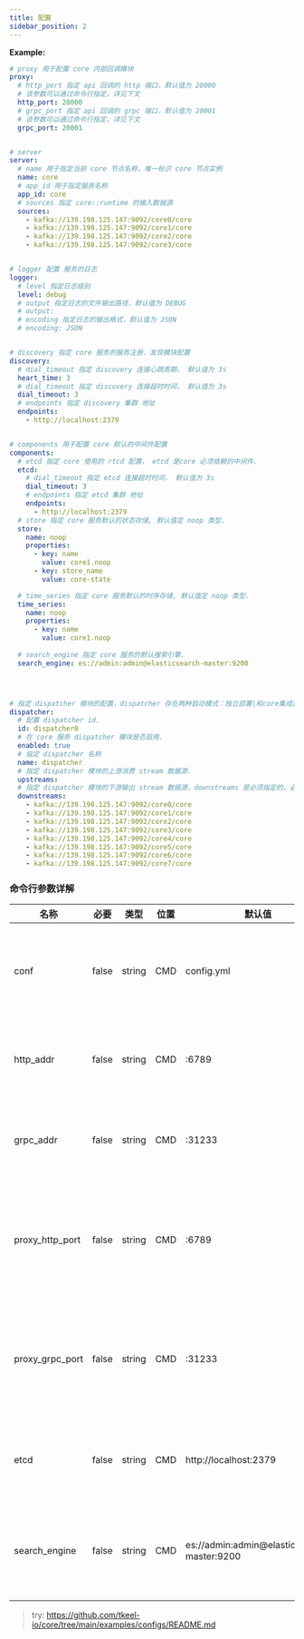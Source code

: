 ```yaml
---
title: 配置
sidebar_position: 2
---
```



**Example:**

```yaml 
# proxy 用于配置 core 内部回调模块
proxy:
  # http_port 指定 api 回调的 http 端口，默认值为 20000
  # 该参数可以通过命令行指定，详见下文
  http_port: 20000
  # grpc_port 指定 api 回调的 grpc 端口，默认值为 20001
  # 该参数可以通过命令行指定，详见下文
  grpc_port: 20001


# server
server:
  # name 用于指定当前 core 节点名称，唯一标识 core 节点实例
  name: core
  # app_id 用于指定服务名称
  app_id: core
  # sources 指定 core::runtime 的输入数据源
  sources:
    - kafka://139.198.125.147:9092/core0/core
    - kafka://139.198.125.147:9092/core1/core
    - kafka://139.198.125.147:9092/core2/core
    - kafka://139.198.125.147:9092/core3/core


# logger 配置 服务的日志
logger:
  # level 指定日志级别
  level: debug
  # output 指定日志的文件输出路径，默认值为 DEBUG
  # output: 
  # encoding 指定日志的输出格式，默认值为 JSON
  # encoding: JSON


# discovery 指定 core 服务的服务注册、发现模块配置
discovery:
  # dial_timeout 指定 discovery 连接心跳周期， 默认值为 3s
  heart_time: 3
  # dial_timeout 指定 discovery 连接超时时间， 默认值为 3s
  dial_timeout: 3
  # endpoints 指定 discovery 集群 地址
  endpoints: 
    - http://localhost:2379


# components 用于配置 core 默认的中间件配置
components:
  # etcd 指定 core 使用的 rtcd 配置， etcd 是core 必须依赖的中间件.
  etcd: 
    # dial_timeout 指定 etcd 连接超时时间， 默认值为 3s
    dial_timeout: 3
    # endpoints 指定 etcd 集群 地址
    endpoints: 
      - http://localhost:2379
  # store 指定 core 服务默认的状态存储, 默认值定 noop 类型.
  store:
    name: noop
    properties:
      - key: name
        value: core1.noop
      - key: store_name
        value: core-state

  # time_series 指定 core 服务默认的时序存储, 默认值定 noop 类型.
  time_series:
    name: noop
    properties:
      - key: name
        value: core1.noop
  
  # search_engine 指定 core 服务的默认搜索引擎.
  search_engine: es://admin:admin@elasticsearch-master:9200




# 指定 dispatcher 模块的配置，dispatcher 存在两种启动模式：独立部署|和core集成部署
dispatcher:
  # 配置 dispatcher id.
  id: dispatcher0
  # 在 core 服务 dispatcher 模块是否启用.
  enabled: true
  # 指定 dispatcher 名称
  name: dispatcher
  # 指定 dispatcher 模块的上游消费 stream 数据源.
  upstreams:
  # 指定 dispatcher 模块的下游输出 stream 数据源，downstreams 是必须指定的，必须包含所有 core.server.sources
  downstreams:
    - kafka://139.198.125.147:9092/core0/core
    - kafka://139.198.125.147:9092/core1/core
    - kafka://139.198.125.147:9092/core2/core
    - kafka://139.198.125.147:9092/core3/core
    - kafka://139.198.125.147:9092/core4/core
    - kafka://139.198.125.147:9092/core5/core
    - kafka://139.198.125.147:9092/core6/core
    - kafka://139.198.125.147:9092/core7/core
```


### 命令行参数详解

|名称|必要|类型|位置|默认值|描述|
|---|---|----|---|---|----|
|conf|false|string| CMD | config.yml | 指定 Core 服务的配置文件路径 |
|http_addr|false|string| CMD | :6789 | 指定 Core 服务Http的地址 |
|grpc_addr|false|string| CMD | :31233 | 指定 Core 服务Grpc的地址 |
|proxy_http_port|false|string| CMD | :6789 | 指定 Core 服务 api 回调模块Http的端口 |
|proxy_grpc_port|false|string| CMD | :31233 | 指定 Core 服务 api 回调模块Grpc的端口 |
|etcd|false|string| CMD | http://localhost:2379 | 指定 Etcd 集群地址配置项 |
|search_engine|false|string| CMD | es://admin:admin@elasticsearch-master:9200 | 指定搜索引擎集群地址配置项 |





> try: https://github.com/tkeel-io/core/tree/main/examples/configs/README.md